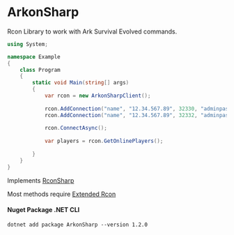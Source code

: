 # ArkonSharp

Rcon Library to work with Ark Survival Evolved commands.


```csharp
using System;

namespace Example
{
    class Program
    {
        static void Main(string[] args)
        {
            var rcon = new ArkonSharpClient();
            
            rcon.AddConnection("name", "12.34.567.89", 32330, "adminpass", 3)
            rcon.AddConnection("name", "12.34.567.89", 32332, "adminpass", 3)
            
            rcon.ConnectAsync();
            
            var players = rcon.GetOnlinePlayers();
            
        }
    }
}
```
Implements [RconSharp](https://github.com/stefanodriussi/rconsharp)

Most methods require [Extended Rcon](https://arkserverapi.com/index.php?resources/extended-rcon.5/)

#### Nuget Package .NET CLI
```cli
dotnet add package ArkonSharp --version 1.2.0
```
